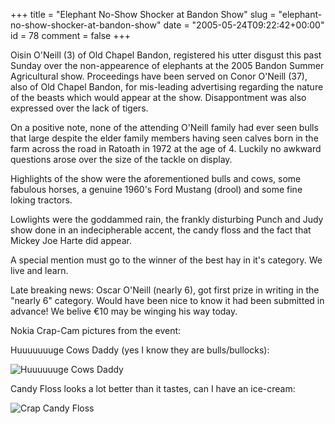 +++
title = "Elephant No-Show Shocker at Bandon Show"
slug = "elephant-no-show-shocker-at-bandon-show"
date = "2005-05-24T09:22:42+00:00"
id = 78
comment = false
+++

<div style="clear: both" />Oisin O'Neill (3) of Old Chapel Bandon, registered his utter disgust this past Sunday over the non-appearence of elephants at the 2005 Bandon Summer Agricultural show. Proceedings have been served on Conor O'Neill (37), also of Old Chapel Bandon, for mis-leading advertising regarding the nature of the beasts which would appear at the show. Disappontment was also expressed over the lack of tigers.

On a positive note, none of the attending O'Neill family had ever seen bulls that large despite the elder family members having seen calves born in the farm across the road in Ratoath in 1972 at the age of 4\. Luckily no awkward questions arose over the size of the tackle on display.

Highlights of the show were the aforementioned bulls and cows, some fabulous horses, a genuine 1960's Ford Mustang (drool) and some fine loking tractors.

Lowlights were the goddammed rain, the frankly disturbing Punch and Judy show done in an indecipherable accent, the candy floss and the fact that Mickey Joe Harte did appear.

A special mention must go to the winner of the best hay in it's category. We live and learn.

Late breaking news: Oscar O'Neill (nearly 6), got first prize in writing in the "nearly 6" category. Would have been nice to know it had been submitted in advance! We belive €10 may be winging his way today.

Nokia Crap-Cam pictures from the event:

Huuuuuuuge Cows Daddy (yes I know they are bulls/bullocks):

![](http://photos9.flickr.com/15434326_32af186f40_m.jpg "Huuuuuuge Cows Daddy")

Candy Floss looks a lot better than it tastes, can I have an ice-cream:

![](http://photos14.flickr.com/15434327_a54014081b_m.jpg "Crap Candy Floss")
<div style="clear: both; padding-bottom: 0.25em" />

